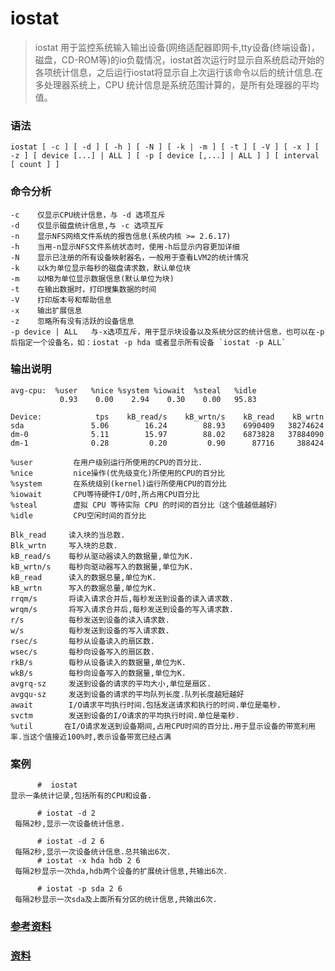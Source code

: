 # iostat
> iostat 用于监控系统输入输出设备(网络适配器即网卡,tty设备(终端设备)，磁盘，CD-ROM等)的io负载情况，iostat首次运行时显示自系统启动开始的各项统计信息，之后运行iostat将显示自上次运行该命令以后的统计信息.在多处理器系统上，CPU 统计信息是系统范围计算的，是所有处理器的平均值。

### 语法
``` shell
iostat [ -c ] [ -d ] [ -h ] [ -N ] [ -k | -m ] [ -t ] [ -V ] [ -x ] [ -z ] [ device [...] | ALL ] [ -p [ device [,...] | ALL ] ] [ interval [ count ] ]
```

### 命令分析
``` shell
-c    仅显示CPU统计信息，与 -d 选项互斥
-d    仅显示磁盘统计信息,与 -c 选项互斥
-n    显示NFS网络文件系统的报告信息(系统内核 >= 2.6.17)
-h    当用-n显示NFS文件系统状态时，使用-h后显示内容更加详细
-N    显示已注册的所有设备映射器名，一般用于查看LVM2的统计情况
-k    以k为单位显示每秒的磁盘请求数，默认单位块
-m    以MB为单位显示数据信息(默认单位为块)
-t    在输出数据时，打印搜集数据的时间
-V    打印版本号和帮助信息
-x    输出扩展信息
-z    忽略所有没有活跃的设备信息
-p device | ALL   与-x选项互斥，用于显示块设备以及系统分区的统计信息，也可以在-p后指定一个设备名，如：iostat -p hda 或者显示所有设备 `iostat -p ALL`
```

### 输出说明
``` shell
avg-cpu:  %user   %nice %system %iowait  %steal   %idle
           0.93    0.00    2.94    0.30    0.00   95.83

Device:            tps    kB_read/s    kB_wrtn/s    kB_read    kB_wrtn
sda               5.06        16.24        88.93    6990409   38274624
dm-0              5.11        15.97        88.02    6873828   37884090
dm-1              0.28         0.20         0.90      87716     388424
```

```
%user         在用户级别运行所使用的CPU的百分比.
%nice         nice操作(优先级变化)所使用的CPU的百分比
%system       在系统级别(kernel)运行所使用CPU的百分比
%iowait       CPU等待硬件I/O时,所占用CPU百分比
%steal        虚拟 CPU 等待实际 CPU 的时间的百分比（这个值越低越好）
%idle         CPU空闲时间的百分比
```

```
Blk_read     读入块的当总数.
Blk_wrtn     写入块的总数.
kB_read/s    每秒从驱动器读入的数据量,单位为K.
kB_wrtn/s    每秒向驱动器写入的数据量,单位为K.
kB_read      读入的数据总量,单位为K.
kB_wrtn      写入的数据总量,单位为K.
rrqm/s       将读入请求合并后,每秒发送到设备的读入请求数.
wrqm/s       将写入请求合并后,每秒发送到设备的写入请求数.
r/s          每秒发送到设备的读入请求数.
w/s          每秒发送到设备的写入请求数.
rsec/s       每秒从设备读入的扇区数.
wsec/s       每秒向设备写入的扇区数.
rkB/s        每秒从设备读入的数据量,单位为K.
wkB/s        每秒向设备写入的数据量,单位为K.
avgrq-sz     发送到设备的请求的平均大小,单位是扇区.
avgqu-sz     发送到设备的请求的平均队列长度.队列长度越短越好
await        I/O请求平均执行时间.包括发送请求和执行的时间.单位是毫秒.
svctm        发送到设备的I/O请求的平均执行时间.单位是毫秒.
%util       在I/O请求发送到设备期间,占用CPU时间的百分比.用于显示设备的带宽利用率.当这个值接近100%时,表示设备带宽已经占满
```

### 案例
``` shell
      #  iostat
显示一条统计记录,包括所有的CPU和设备.

      # iostat -d 2
 每隔2秒,显示一次设备统计信息.

      # iostat -d 2 6
 每隔2秒,显示一次设备统计信息.总共输出6次.
      # iostat -x hda hdb 2 6
 每隔2秒显示一次hda,hdb两个设备的扩展统计信息,共输出6次.

      # iostat -p sda 2 6
 每隔2秒显示一次sda及上面所有分区的统计信息,共输出6次.
```

### [参考资料](https://linux.die.net/man/1/iostat)
### [资料](http://www.cnblogs.com/ggjucheng/archive/2013/01/13/2858810.html)

